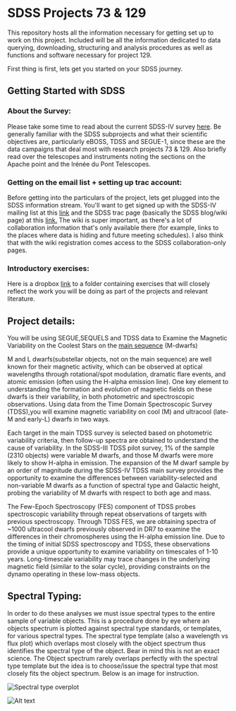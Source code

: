 # SDSS Projects 73 & 129

This repository hosts all the information necessary for getting set up to work on this project. Included will be all the information dedicated to data querying, downloading, structuring and analysis procedures as well as functions and software necessary for project 129. 

First thing is first, lets get you started on your SDSS journey.

## Getting Started with SDSS

### About the Survey:

Please take some time to read about the current SDSS-IV survey [here](https://www.sdss.org/surveys/#eBOSS). Be generally familiar with the SDSS subprojects and what their scientific objectives are, particularly eBOSS, TDSS and SEGUE-1, since these are the data campaigns that deal most with research projects 73 & 129. Also briefly read over the telescopes and instruments noting the sections on the Apache point and the Irénée du Pont Telescopes. 

### Getting on the email list + setting up trac account: 

Before getting into the particulars of the project, lets get plugged into the SDSS information stream. You'll want to get signed up with the SDSS-IV mailing list at this [link](https://mailman.sdss.org/mailman/listinfo/sdss4-general) and the SDSS trac page (basically the SDSS blog/wiki page) at this [link.](https://trac.sdss.org/register) The wiki is super important, as there's a lot of collaboration information that's only available there (for example, links to the places where data is hiding and future meeting schedules). I also think that with the wiki registration comes access to the SDSS collaboration-only pages.

### Introductory exercises:

Here is a dropbox [link](https://www.dropbox.com/sh/m54iqkb9hbqrqtj/AABEXjMDEza_ixzNG9Pa-qKqa?dl=0) to a folder containing exercises that will closely reflect the work you will be doing as part of the projects and relevant literature.


## Project details:

You will be using SEGUE,SEQUELS and TDSS data to Examine the Magnetic Variability on the Coolest Stars on the [main sequence](https://en.wikipedia.org/wiki/Main_sequence) (M-dwarfs)

M and L dwarfs(substellar objects, not on the main sequence) are well known for their magnetic activity, which can be observed at optical wavelengths through rotational/spot modulation, dramatic flare events, and atomic emission (often using the H-alpha emission line). One key element to understanding the formation and evolution of magnetic fields on these dwarfs is their variability, in both photometric and spectroscopic observations. Using data from the Time Domain Spectroscopic Survey (TDSS),you will examine magnetic variability on cool (M) and ultracool (late-M and early-L) dwarfs in two ways.

Each target in the main TDSS survey is selected based on photometric variability criteria, then follow-up spectra are obtained to understand the cause of variability. In the SDSS-III TDSS pilot survey, 1% of the sample (2310 objects) were variable M dwarfs, and those M dwarfs were more likely to show H-alpha in emission. The expansion of the M dwarf sample by an order of magnitude during the SDSS-IV TDSS main survey provides the opportunity to examine the differences between variability-selected and non-variable M dwarfs as a function of spectral type and Galactic height, probing the variability of M dwarfs with respect to both age and mass.

The Few-Epoch Spectroscopy (FES) component of TDSS probes spectroscopic variability through repeat observations of targets with previous spectroscopy. Through TDSS FES, we are obtaining spectra of ~1000 ultracool dwarfs previously observed in DR7 to examine the differences in their chromospheres using the H-alpha emission line. Due to the timing of initial SDSS spectroscopy and TDSS, these observations provide a unique opportunity to examine variability on timescales of 1-10 years. Long-timescale variability may trace changes in the underlying magnetic field (similar to the solar cycle), providing constraints on the dynamo operating in these low-mass objects.


## Spectral Typing:

In order to do these analyses we must issue spectral types to the entire sample of variable objects. This is a procedure done by eye where an objects spectrum is plotted against spectral type standards, or templates, for various spectral types. The spectral type template (also a wavelength vs flux plot) which overlaps most closely with the object spectrum thus identifies the spectral type of the object. Bear in mind this is not an exact science. The Object spectrum rarely overlaps perfectly with the spectral type template but the idea is to choose/issue the spectral type that most closely fits the object spectrum. Below is an image for instruction.

![Spectral type overplot](/Users/jventura/BDNYC/SDSS_FAST/SDSS_Project_129/EarlynMins652.png)

![Alt text](/relative/path/to/img.jpg?raw=true "Optional Title")
